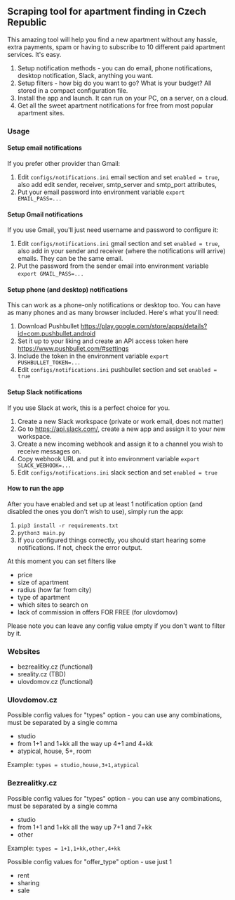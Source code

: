 ## Scraping tool for apartment finding in Czech Republic

This amazing tool will help you find a new apartment without any hassle,
extra payments, spam or having to subscribe to 10 different paid apartment services.
It's easy.
1. Setup notification methods - you can do email, phone notifications, desktop notification,
Slack, anything you want.
2. Setup filters - how big do you want to go? What is your budget? All stored in a compact configuration file.
3. Install the app and launch. It can run on your PC, on a server, on a cloud.
4. Get all the sweet apartment notifications for free from most popular apartment sites.

### Usage
#### Setup email notifications
If you prefer other provider than Gmail:
1. Edit ``configs/notifications.ini`` email section and set ``enabled = true``, also
add edit sender, receiver, smtp_server and smtp_port attributes,
2. Put your email password into environment variable ``export EMAIL_PASS=...``

#### Setup Gmail notifications
If you use Gmail, you'll just need username and password to configure it:
1. Edit ``configs/notifications.ini`` gmail section and set ``enabled = true``, also
add in your sender and receiver (where the notifications will arrive) emails. They can be the same email.
3. Put the password from the sender email into environment variable ``export GMAIL_PASS=...``

#### Setup phone (and desktop) notifications
This can work as a phone-only notifications or desktop too. You can have as many
phones and as many browser included. Here's what you'll need:
1. Download Pushbullet https://play.google.com/store/apps/details?id=com.pushbullet.android
2. Set it up to your liking and create an API access token here https://www.pushbullet.com/#settings
3. Include the token in the environment variable ``export PUSHBULLET_TOKEN=...``
4. Edit ``configs/notifications.ini`` pushbullet section and set ``enabled = true``

#### Setup Slack notifications
If you use Slack at work, this is a perfect choice for you.
1. Create a new Slack workspace (private or work email, does not matter)
2. Go to https://api.slack.com/, create a new app and assign it to your
new workspace.
3. Create a new incoming webhook and assign it to a channel you wish to receive
messages on.
4. Copy webhook URL and put it into environment variable ``export SLACK_WEBHOOK=...``
5. Edit ``configs/notifications.ini`` slack section and set ``enabled = true``

#### How to run the app
After you have enabled and set up at least 1 notification option (and disabled
the ones you don't wish to use), simply run the app:
1. ``pip3 install -r requirements.txt``
2. ``python3 main.py``
3. If you configured things correctly, you should start hearing some notifications.
If not, check the error output.

At this moment you can set filters like 
* price
* size of apartment
* radius (how far from city)
* type of apartment
* which sites to search on 
* lack of commission in offers FOR FREE (for ulovdomov)

Please note you can leave any config value empty if you 
don't want to filter by it. 

### Websites
* bezrealitky.cz (functional)
* sreality.cz (TBD)
* ulovdomov.cz (functional)

### Ulovdomov.cz
Possible config values for "types" option - you can use any combinations,
must be separated by a single comma
* studio
* from 1+1 and 1+kk all the way up 4+1 and 4+kk
* atypical, house, 5+, room

Example: ``types = studio,house,3+1,atypical``

### Bezrealitky.cz
Possible config values for "types" option - you can use any combinations,
must be separated by a single comma
* studio
* from 1+1 and 1+kk all the way up 7+1 and 7+kk
* other

Example: ``types = 1+1,1+kk,other,4+kk``

Possible config values for "offer_type" option - use just 1
* rent
* sharing
* sale

